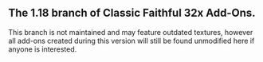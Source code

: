 ## The 1.18 branch of Classic Faithful 32x Add-Ons.

This branch is not maintained and may feature outdated textures, however all add-ons created during this version will still be found unmodified here if anyone is interested.
